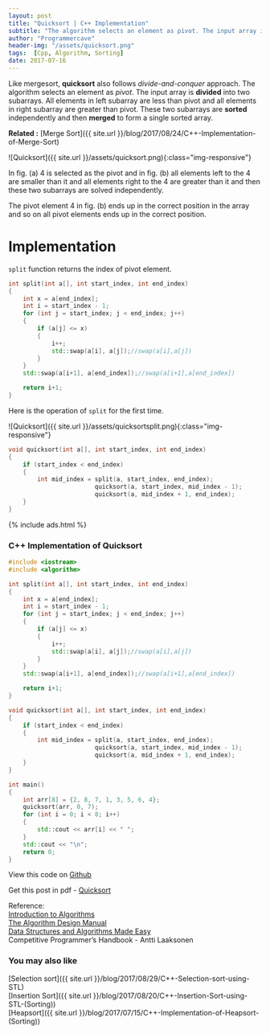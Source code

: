```yaml
---
layout: post
title: "Quicksort | C++ Implementation"
subtitle: "The algorithm selects an element as pivot. The input array is divided into two subarrays. All elements in left subarray are less than pivot and all elements in right subarray are greater than pivot. These two subarrays are sorted independently and then merged to form a single sorted array."
author: "Programmercave"
header-img: "/assets/quicksort.png"
tags:  [Cpp, Algorithm, Sorting]
date: 2017-07-16
---
```

Like mergesort, **quicksort** also follows *divide-and-conquer* approach. The algorithm selects an element as *pivot*. The input array is **divided** into two subarrays. All elements in left subarray are less than pivot and all elements in right subarray are greater than pivot. These two subarrays are **sorted** independently and then **merged** to form a single sorted array.

**Related :** [Merge Sort]({{ site.url }}/blog/2017/08/24/C++-Implementation-of-Merge-Sort)

![Quicksort]({{ site.url }}/assets/quicksort.png){:class="img-responsive"}

In fig. (a) 4 is selected as the pivot and in fig. (b) all elements left to the 4 are smaller than it and all elements right to the 4 are greater than it and then these two subarrays are solved independently.

The pivot element 4 in fig. (b) ends up in the correct position in the array and so on all pivot elements ends up in the correct position.

<h1>Implementation</h1>

`split` function returns the index of pivot element.

```cpp
int split(int a[], int start_index, int end_index)
{
    int x = a[end_index];
    int i = start_index - 1;
    for (int j = start_index; j < end_index; j++)
    {
        if (a[j] <= x)
        {
            i++;
            std::swap(a[i], a[j]);//swap(a[i],a[j])
        }
    }
    std::swap(a[i+1], a[end_index]);//swap(a[i+1],a[end_index])

    return i+1;
}
```

Here is the operation of `split` for the first time.

![Quicksort]({{ site.url }}/assets/quicksortsplit.png){:class="img-responsive"}

```cpp
void quicksort(int a[], int start_index, int end_index)
{
    if (start_index < end_index)
    {
        int mid_index = split(a, start_index, end_index);
                        quicksort(a, start_index, mid_index - 1);
                        quicksort(a, mid_index + 1, end_index);
    }
}
```

{% include ads.html %}<br/>

<h3>C++ Implementation of Quicksort</h3>

```cpp
#include <iostream>
#include <algorithm>

int split(int a[], int start_index, int end_index)
{
    int x = a[end_index];
    int i = start_index - 1;
    for (int j = start_index; j < end_index; j++)
    {
        if (a[j] <= x)
        {
            i++;
            std::swap(a[i], a[j]);//swap(a[i],a[j])
        }
    }
    std::swap(a[i+1], a[end_index]);//swap(a[i+1],a[end_index])

    return i+1;
}

void quicksort(int a[], int start_index, int end_index)
{
    if (start_index < end_index)
    {
        int mid_index = split(a, start_index, end_index);
                        quicksort(a, start_index, mid_index - 1);
                        quicksort(a, mid_index + 1, end_index);
    }
}

int main()
{
    int arr[8] = {2, 8, 7, 1, 3, 5, 6, 4};
    quicksort(arr, 0, 7);
    for (int i = 0; i < 8; i++)
    {
        std::cout << arr[i] << " ";
    }
    std::cout << "\n";
    return 0;
}
```

View this code on [Github](https://github.com/{{site.github_username}}/Algo-Data-Structure/blob/master/Quick%20Sort/C++/quicksort.cpp)

Get this post in pdf - [Quicksort](https://www.file-up.org/hj7tdj61r4sj)

Reference:<br/>
[Introduction to Algorithms](https://amzn.to/2OarGBs)<br/>
[The Algorithm Design Manual](https://amzn.to/2CH9h9Z)<br/>
[Data Structures and Algorithms Made Easy](https://amzn.to/2NLM0dd)<br/>
Competitive Programmer’s Handbook - Antti Laaksonen<br/>

 <input type="hidden" name="IL_IN_ARTICLE"> 
<h3>You may also like</h3>

[Selection sort]({{ site.url }}/blog/2017/08/29/C++-Selection-sort-using-STL)<br/>
[Insertion Sort]({{ site.url }}/blog/2017/08/20/C++-Insertion-Sort-using-STL-(Sorting))<br/>
[Heapsort]({{ site.url }}/blog/2017/07/15/C++-Implementation-of-Heapsort-(Sorting))<br/>





